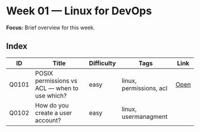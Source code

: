 # Week 01 — Linux for DevOps

**Focus:** Brief overview for this week.

## Index
| ID | Title | Difficulty | Tags | Link |
|---|---|---|---|---|
| Q0101 | POSIX permissions vs ACL — when to use which? | easy | linux, permissions, acl | [Open](questions/Q0101-linux-permissions-vs-acl.md) |
| Q0102| How do you create a user account? | easy | linux, usermanagment |
